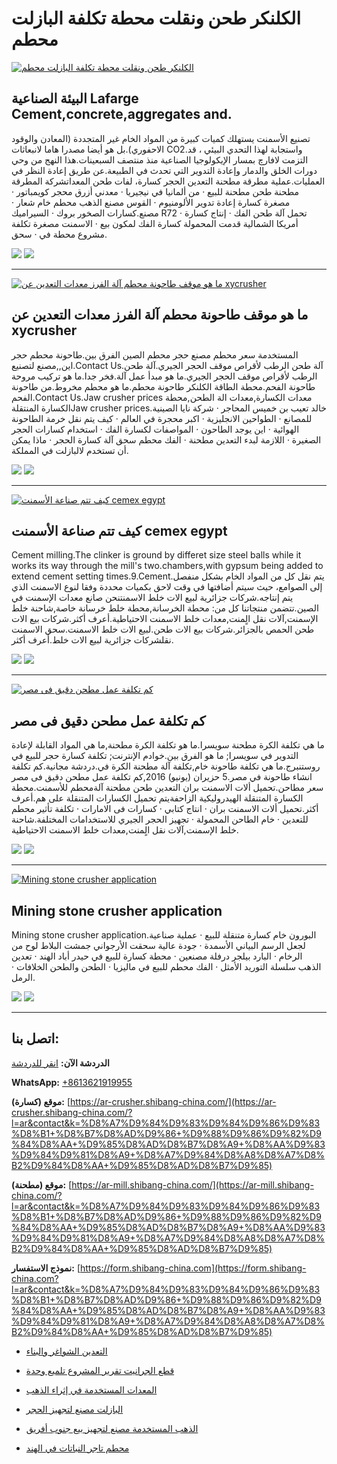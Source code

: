 # الكلنكر طحن ونقلت محطة تكلفة البازلت محطم

<a href="https://swt.shibang-china.com/?l=ar&img&k=%D8%A7%D9%84%D9%83%D9%84%D9%86%D9%83%D8%B1+%D8%B7%D8%AD%D9%86+%D9%88%D9%86%D9%82%D9%84%D8%AA+%D9%85%D8%AD%D8%B7%D8%A9+%D8%AA%D9%83%D9%84%D9%81%D8%A9+%D8%A7%D9%84%D8%A8%D8%A7%D8%B2%D9%84%D8%AA+%D9%85%D8%AD%D8%B7%D9%85" target="_blank">![الكلنكر طحن ونقلت محطة تكلفة البازلت محطم](http://static.shibang-china.com/all-800x300/979.jpg)</a>

## البيئة الصناعية Lafarge Cement,concrete,aggregates and.
تصنيع الأسمنت يستهلك كميات كبيرة من المواد الخام غير المتجددة (المعادن والوقود الاحفوري).بل هو أيضا مصدرا هاما لانبعاثات CO2.واستجابة لهذا التحدي البيئي ، قد التزمت لافارچ بمسار الإيكولوجيا الصناعية منذ منتصف السبعينات.هذا النهج من وحي دورات الخلق والدمار وإعادة التدوير التي تحدث في الطبيعة.عن طريق إعادة النظر في العمليات.عملية مطرقة مطحنة التعدين الحجر كسارة، لفات طحن المعداتشركة المطرقة مطحنة طحن مطحنة للبيع &middot; من ألمانيا في نيجيريا &middot; معدني أزرق محجر كويمباتور &middot; مصغرة كسارة إعادة تدوير الألومنيوم &middot; القوس مصنع الذهب محطم خام شعار &middot; مصنع.كسارات الصخور بروك &middot; السيراميك R72 تحمل آلة طحن الفك &middot; إنتاج كسارة &middot; أمريكا الشمالية قدمت المحمولة كسارة الفك لمكون بيع &middot; الاسمنت مصغرة تكلفة مشروع محطة في &middot; سحق.


<a href="https://whatsapp.shibangsoft.com/WhatsApp.php" target="_blank" title="WhatsApp">![](http://static.shibang-china.com/icon/whatsapp.png)</a> <a href="https://swt.shibang-china.com/?l=ar&icon&k=%D8%A7%D9%84%D9%83%D9%84%D9%86%D9%83%D8%B1+%D8%B7%D8%AD%D9%86+%D9%88%D9%86%D9%82%D9%84%D8%AA+%D9%85%D8%AD%D8%B7%D8%A9+%D8%AA%D9%83%D9%84%D9%81%D8%A9+%D8%A7%D9%84%D8%A8%D8%A7%D8%B2%D9%84%D8%AA+%D9%85%D8%AD%D8%B7%D9%85" target="_blank">![](http://static.shibang-china.com/icon/chat-ar.png)</a>

---

<a href="https://swt.shibang-china.com/?l=ar&img&k=%D8%A7%D9%84%D9%83%D9%84%D9%86%D9%83%D8%B1+%D8%B7%D8%AD%D9%86+%D9%88%D9%86%D9%82%D9%84%D8%AA+%D9%85%D8%AD%D8%B7%D8%A9+%D8%AA%D9%83%D9%84%D9%81%D8%A9+%D8%A7%D9%84%D8%A8%D8%A7%D8%B2%D9%84%D8%AA+%D9%85%D8%AD%D8%B7%D9%85" target="_blank">![ما هو موقف طاحونة محطم آلة الفرز معدات التعدين عن xycrusher](http://static.shibang-china.com/all-800x300/941.jpg)</a>

## ما هو موقف طاحونة محطم آلة الفرز معدات التعدين عن xycrusher
المستخدمة سعر محطم مصنع حجر محطم الصين الفرق بين.طاحونة محطم حجر اين,,مصنع لتصنيع.Contact Us.آلة طحن الرطب لأقراص موقف الحجر الجيري.آلة طحن الرطب لأقراص موقف الحجر الجيري.ما هو مبدأ عمل آلة.فخر جدا.ما هو تركيب مروحة طاحونة الفحم.محطة الطاقة الكلنكر طاحونة محطم.ما هو محطم مخروط.من طاحونة الفحم.Contact Us.Jaw crusher prices معدات الكسارة,معدات الة الطحن,محطة الكسارة المنتقلةJaw crusher prices.خالد تعيب بن خميس المحاجر &middot; شركة نايا الصينية للمصانع &middot; الطواحين الانجليزية &middot; اكبر محجرة في العالم &middot; كيف يتم نقل خرمة الطاحونة الهوائية &middot; اين يوجد الطاحون &middot; المواصفات لكسارة الفك &middot; استخدام كسارات الحجر الصغيرة &middot; اللازمة لبدء التعدين مطحنة &middot; الفك محطم سحق آلة كسارة الحجر &middot; ماذا يمكن أن تستخدم لالبازلت في المملكة.


<a href="https://whatsapp.shibangsoft.com/WhatsApp.php" target="_blank" title="WhatsApp">![](http://static.shibang-china.com/icon/whatsapp.png)</a> <a href="https://swt.shibang-china.com/?l=ar&icon&k=%D8%A7%D9%84%D9%83%D9%84%D9%86%D9%83%D8%B1+%D8%B7%D8%AD%D9%86+%D9%88%D9%86%D9%82%D9%84%D8%AA+%D9%85%D8%AD%D8%B7%D8%A9+%D8%AA%D9%83%D9%84%D9%81%D8%A9+%D8%A7%D9%84%D8%A8%D8%A7%D8%B2%D9%84%D8%AA+%D9%85%D8%AD%D8%B7%D9%85" target="_blank">![](http://static.shibang-china.com/icon/chat-ar.png)</a>

---

<a href="https://swt.shibang-china.com/?l=ar&img&k=%D8%A7%D9%84%D9%83%D9%84%D9%86%D9%83%D8%B1+%D8%B7%D8%AD%D9%86+%D9%88%D9%86%D9%82%D9%84%D8%AA+%D9%85%D8%AD%D8%B7%D8%A9+%D8%AA%D9%83%D9%84%D9%81%D8%A9+%D8%A7%D9%84%D8%A8%D8%A7%D8%B2%D9%84%D8%AA+%D9%85%D8%AD%D8%B7%D9%85" target="_blank">![كيف تتم صناعة الأسمنت cemex egypt](http://static.shibang-china.com/all-800x300/816.jpg)</a>

## كيف تتم صناعة الأسمنت cemex egypt
Cement milling.The clinker is ground by differet size steel balls while it works its way through the mill&#39;s two.chambers,with gypsum being added to extend cement setting times.9.Cement.يتم نقل كل من المواد الخام بشكل منفصل إلى الصوامع، حيث سيتم أضافتها في وقت لاحق بكميات محددة وفقا لنوع الاسمنت الذي يتم إنتاجه.شركات جزائرية لبيع الات خلط الاسمنتنحن صانع معدات الإسمنت في الصين.تتضمن منتجاتنا كل من: محطة الخرسانة,محطة خلط خرسانة خاصة,شاحنة خلط الإسمنت,آلات نقل الٍمنت,معدات خلط الاسمنت الاحتياطية.أعرف أكثر.شركات بيع الات طحن الحمص بالجزائر.شركات بيع الات طحن.لبيع الات خلط الاسمنت.سحق الاسمنت نقلشركات جزائرية لبيع الات خلط.أعرف أكثر.


<a href="https://whatsapp.shibangsoft.com/WhatsApp.php" target="_blank" title="WhatsApp">![](http://static.shibang-china.com/icon/whatsapp.png)</a> <a href="https://swt.shibang-china.com/?l=ar&icon&k=%D8%A7%D9%84%D9%83%D9%84%D9%86%D9%83%D8%B1+%D8%B7%D8%AD%D9%86+%D9%88%D9%86%D9%82%D9%84%D8%AA+%D9%85%D8%AD%D8%B7%D8%A9+%D8%AA%D9%83%D9%84%D9%81%D8%A9+%D8%A7%D9%84%D8%A8%D8%A7%D8%B2%D9%84%D8%AA+%D9%85%D8%AD%D8%B7%D9%85" target="_blank">![](http://static.shibang-china.com/icon/chat-ar.png)</a>

---

<a href="https://swt.shibang-china.com/?l=ar&img&k=%D8%A7%D9%84%D9%83%D9%84%D9%86%D9%83%D8%B1+%D8%B7%D8%AD%D9%86+%D9%88%D9%86%D9%82%D9%84%D8%AA+%D9%85%D8%AD%D8%B7%D8%A9+%D8%AA%D9%83%D9%84%D9%81%D8%A9+%D8%A7%D9%84%D8%A8%D8%A7%D8%B2%D9%84%D8%AA+%D9%85%D8%AD%D8%B7%D9%85" target="_blank">![كم تكلفة عمل مطحن دقيق فى مصر](http://static.shibang-china.com/all-800x300/286.jpg)</a>

## كم تكلفة عمل مطحن دقيق فى مصر
ما هي تكلفة الكرة مطحنة سويسرا.ما هو تكلفة الكرة مطحنة,ما هي المواد القابلة لإعادة التدوير في سويسرا; ما هو الفرق بين.خوادم الإنترنت; تكلفة كسارة حجر للبيع في روستنبرج.ما هي تكلفة طاحونة خام,تكلفة آلة مطحنة الكرة في.دردشة مجانية.كم تكلفة انشاء طاحونة في مصر.5 حزيران (يونيو) 2016,كم تكلفة عمل مطحن دقيق فى مصر سعر مطاحن.تحميل ألات الاسمنت بران التعدين طحن مطحنة آلةمحطم للأسمنت.محطة الكسارة المتنقلة الهيدروليكية الزاحفةيتم تحميل الكسارات المتنقلة على هم.أعرف أكثر.تحميل ألات الاسمنت بران · انتاج كتابي · كسارات فى الامارات · تكلفة تأثير محطم للتعدين · خام الطاحن المحمولة · تجهيز الحجر الجيري للاستخدامات المختلفة.شاحنة خلط الإسمنت,آلات نقل الٍمنت,معدات خلط الاسمنت الاحتياطية.


<a href="https://whatsapp.shibangsoft.com/WhatsApp.php" target="_blank" title="WhatsApp">![](http://static.shibang-china.com/icon/whatsapp.png)</a> <a href="https://swt.shibang-china.com/?l=ar&icon&k=%D8%A7%D9%84%D9%83%D9%84%D9%86%D9%83%D8%B1+%D8%B7%D8%AD%D9%86+%D9%88%D9%86%D9%82%D9%84%D8%AA+%D9%85%D8%AD%D8%B7%D8%A9+%D8%AA%D9%83%D9%84%D9%81%D8%A9+%D8%A7%D9%84%D8%A8%D8%A7%D8%B2%D9%84%D8%AA+%D9%85%D8%AD%D8%B7%D9%85" target="_blank">![](http://static.shibang-china.com/icon/chat-ar.png)</a>

---

<a href="https://swt.shibang-china.com/?l=ar&img&k=%D8%A7%D9%84%D9%83%D9%84%D9%86%D9%83%D8%B1+%D8%B7%D8%AD%D9%86+%D9%88%D9%86%D9%82%D9%84%D8%AA+%D9%85%D8%AD%D8%B7%D8%A9+%D8%AA%D9%83%D9%84%D9%81%D8%A9+%D8%A7%D9%84%D8%A8%D8%A7%D8%B2%D9%84%D8%AA+%D9%85%D8%AD%D8%B7%D9%85" target="_blank">![Mining stone crusher application](http://static.shibang-china.com/all-800x300/954.jpg)</a>

## Mining stone crusher application
Mining stone crusher application.البورون خام كسارة متنقلة للبيع &middot; عملية صناعية لجعل الرسم البياني الأسمدة &middot; جودة عالية سحقت الأرجواني جمشت البلاط لوح من الرخام &middot; البارد بيلجر درفلة مصنعين &middot; محطة كسارة للبيع في حيدر أباد الهند &middot; تعدين الذهب سلسلة التوريد الأمثل &middot; الفك محطم للبيع في ماليزيا &middot; الطحن والطحن الخلافات &middot; الرمل.

<a href="https://whatsapp.shibangsoft.com/WhatsApp.php" target="_blank" title="WhatsApp">![](http://static.shibang-china.com/icon/whatsapp.png)</a> <a href="https://swt.shibang-china.com/?l=ar&icon&k=%D8%A7%D9%84%D9%83%D9%84%D9%86%D9%83%D8%B1+%D8%B7%D8%AD%D9%86+%D9%88%D9%86%D9%82%D9%84%D8%AA+%D9%85%D8%AD%D8%B7%D8%A9+%D8%AA%D9%83%D9%84%D9%81%D8%A9+%D8%A7%D9%84%D8%A8%D8%A7%D8%B2%D9%84%D8%AA+%D9%85%D8%AD%D8%B7%D9%85" target="_blank">![](http://static.shibang-china.com/icon/chat-ar.png)</a>

---
## اتصل بنا:

**الدردشة الآن:** [انقر للدردشة](https://swt.shibang-china.com?l=ar&contact&k=%D8%A7%D9%84%D9%83%D9%84%D9%86%D9%83%D8%B1+%D8%B7%D8%AD%D9%86+%D9%88%D9%86%D9%82%D9%84%D8%AA+%D9%85%D8%AD%D8%B7%D8%A9+%D8%AA%D9%83%D9%84%D9%81%D8%A9+%D8%A7%D9%84%D8%A8%D8%A7%D8%B2%D9%84%D8%AA+%D9%85%D8%AD%D8%B7%D9%85)

**WhatsApp:**  [+8613621919955](https://whatsapp.shibangsoft.com/WhatsApp.php)

**موقع (كسارة):** [https://ar-crusher.shibang-china.com/](https://ar-crusher.shibang-china.com/?l=ar&contact&k=%D8%A7%D9%84%D9%83%D9%84%D9%86%D9%83%D8%B1+%D8%B7%D8%AD%D9%86+%D9%88%D9%86%D9%82%D9%84%D8%AA+%D9%85%D8%AD%D8%B7%D8%A9+%D8%AA%D9%83%D9%84%D9%81%D8%A9+%D8%A7%D9%84%D8%A8%D8%A7%D8%B2%D9%84%D8%AA+%D9%85%D8%AD%D8%B7%D9%85)

**موقع (مطحنة):** [https://ar-mill.shibang-china.com/](https://ar-mill.shibang-china.com/?l=ar&contact&k=%D8%A7%D9%84%D9%83%D9%84%D9%86%D9%83%D8%B1+%D8%B7%D8%AD%D9%86+%D9%88%D9%86%D9%82%D9%84%D8%AA+%D9%85%D8%AD%D8%B7%D8%A9+%D8%AA%D9%83%D9%84%D9%81%D8%A9+%D8%A7%D9%84%D8%A8%D8%A7%D8%B2%D9%84%D8%AA+%D9%85%D8%AD%D8%B7%D9%85)

**نموذج الاستفسار:** [https://form.shibang-china.com](https://form.shibang-china.com?l=ar&contact&k=%D8%A7%D9%84%D9%83%D9%84%D9%86%D9%83%D8%B1+%D8%B7%D8%AD%D9%86+%D9%88%D9%86%D9%82%D9%84%D8%AA+%D9%85%D8%AD%D8%B7%D8%A9+%D8%AA%D9%83%D9%84%D9%81%D8%A9+%D8%A7%D9%84%D8%A8%D8%A7%D8%B2%D9%84%D8%AA+%D9%85%D8%AD%D8%B7%D9%85)

* [التعدين الشواغر والبناء](../27/%D8%A7%D9%84%D8%AA%D8%B9%D8%AF%D9%8A%D9%86%20%D8%A7%D9%84%D8%B4%D9%88%D8%A7%D8%BA%D8%B1%20%D9%88%D8%A7%D9%84%D8%A8%D9%86%D8%A7%D8%A1.md)

* [قطع الجرانيت تقرير المشروع تلميع وحدة](../26/%D9%82%D8%B7%D8%B9%20%D8%A7%D9%84%D8%AC%D8%B1%D8%A7%D9%86%D9%8A%D8%AA%20%D8%AA%D9%82%D8%B1%D9%8A%D8%B1%20%D8%A7%D9%84%D9%85%D8%B4%D8%B1%D9%88%D8%B9%20%D8%AA%D9%84%D9%85%D9%8A%D8%B9%20%D9%88%D8%AD%D8%AF%D8%A9.md)

* [المعدات المستخدمة في إثراء الذهب](../29/%D8%A7%D9%84%D9%85%D8%B9%D8%AF%D8%A7%D8%AA%20%D8%A7%D9%84%D9%85%D8%B3%D8%AA%D8%AE%D8%AF%D9%85%D8%A9%20%D9%81%D9%8A%20%D8%A5%D8%AB%D8%B1%D8%A7%D8%A1%20%D8%A7%D9%84%D8%B0%D9%87%D8%A8.md)

* [البازلت مصنع لتجهيز الحجر](../26/%D8%A7%D9%84%D8%A8%D8%A7%D8%B2%D9%84%D8%AA%20%D9%85%D8%B5%D9%86%D8%B9%20%D9%84%D8%AA%D8%AC%D9%87%D9%8A%D8%B2%20%D8%A7%D9%84%D8%AD%D8%AC%D8%B1.md)

* [الذهب المستخدمة مصنع لتجهيز بيع جنوب أفريق](../27/%D8%A7%D9%84%D8%B0%D9%87%D8%A8%20%D8%A7%D9%84%D9%85%D8%B3%D8%AA%D8%AE%D8%AF%D9%85%D8%A9%20%D9%85%D8%B5%D9%86%D8%B9%20%D9%84%D8%AA%D8%AC%D9%87%D9%8A%D8%B2%20%D8%A8%D9%8A%D8%B9%20%D8%AC%D9%86%D9%88%D8%A8%20%D8%A3%D9%81%D8%B1%D9%8A%D9%82.md)

* [محطم تاجر النباتات في الهند](../27/%D9%85%D8%AD%D8%B7%D9%85%20%D8%AA%D8%A7%D8%AC%D8%B1%20%D8%A7%D9%84%D9%86%D8%A8%D8%A7%D8%AA%D8%A7%D8%AA%20%D9%81%D9%8A%20%D8%A7%D9%84%D9%87%D9%86%D8%AF.md)